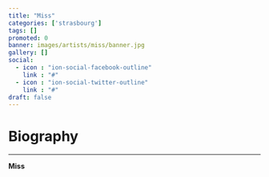 ```yaml
---
title: "Miss"
categories: ['strasbourg']
tags: []
promoted: 0
banner: images/artists/miss/banner.jpg
gallery: []
social:
  - icon : "ion-social-facebook-outline"
    link : "#"
  - icon : "ion-social-twitter-outline"
    link : "#"
draft: false
---
```


# Biography
---

**Miss**
